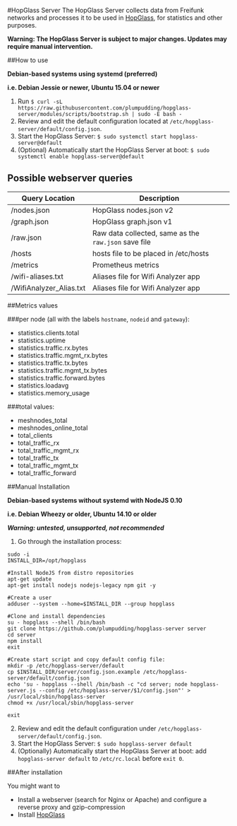 #HopGlass Server
The HopGlass Server collects data from Freifunk networks and processes it to be used in [HopGlass](https://github.com/plumpudding/hopglass), for statistics and other purposes.

**Warning: The HopGlass Server is subject to major changes. Updates may require manual intervention.**

##How to use

**Debian-based systems using systemd (preferred)**

**i.e. Debian Jessie or newer, Ubuntu 15.04 or newer**

1. Run `$ curl -sL https://raw.githubusercontent.com/plumpudding/hopglass-server/modules/scripts/bootstrap.sh | sudo -E bash -`
2. Review and edit the default configuration located at `/etc/hopglass-server/default/config.json`.
3. Start the HopGlass Server: `$ sudo systemctl start hopglass-server@default`
4. (Optional) Automatically start the HopGlass Server at boot: `$ sudo systemctl enable hopglass-server@default`

Possible webserver queries
--------------------------

|Query Location         |Description|
|---------------------- |---|
|/nodes.json            |HopGlass nodes.json v2|
|/graph.json            |HopGlass graph.json v1|
|/raw.json              |Raw data collected, same as the `raw.json` save file|
|/hosts                 |hosts file to be placed in /etc/hosts|
|/metrics               |Prometheus metrics|
|/wifi-aliases.txt      |Aliases file for Wifi Analyzer app|
|/WifiAnalyzer_Alias.txt|Aliases file for Wifi Analyzer app|

##Metrics values

###per node (all with the labels `hostname`, `nodeid` and `gateway`):

- statistics.clients.total
- statistics.uptime
- statistics.traffic.rx.bytes
- statistics.traffic.mgmt_rx.bytes
- statistics.traffic.tx.bytes
- statistics.traffic.mgmt_tx.bytes
- statistics.traffic.forward.bytes
- statistics.loadavg
- statistics.memory_usage

###total values:

- meshnodes_total
- meshnodes_online_total
- total_clients
- total_traffic_rx
- total_traffic_mgmt_rx
- total_traffic_tx
- total_traffic_mgmt_tx
- total_traffic_forward

##Manual Installation

**Debian-based systems without systemd with NodeJS 0.10**

**i.e. Debian Wheezy or older, Ubuntu 14.10 or older**

***Warning: untested, unsupported, not recommended***

1. Go through the installation process:

```
sudo -i
INSTALL_DIR=/opt/hopglass

#Install NodeJS from distro repositories
apt-get update
apt-get install nodejs nodejs-legacy npm git -y

#Create a user
adduser --system --home=$INSTALL_DIR --group hopglass

#Clone and install dependencies
su - hopglass --shell /bin/bash
git clone https://github.com/plumpudding/hopglass-server server
cd server
npm install
exit

#Create start script and copy default config file:
mkdir -p /etc/hopglass-server/default
cp $INSTALL_DIR/server/config.json.example /etc/hopglass-server/default/config.json
echo 'su - hopglass --shell /bin/bash -c "cd server; node hopglass-server.js --config /etc/hopglass-server/$1/config.json"' > /usr/local/sbin/hopglass-server
chmod +x /usr/local/sbin/hopglass-server

exit
```

2. Review and edit the default configuration under `/etc/hopglass-server/default/config.json`.
3. Start the HopGlass Server: `$ sudo hopglass-server default`
4. (Optionally) Automatically start the HopGlass Server at boot: add `hopglass-server default` to `/etc/rc.local` before `exit 0`.

##After installation

You might want to
- Install a webserver (search for Nginx or Apache) and configure a reverse proxy and gzip-compression
- Install [HopGlass](https://github.com/plumpudding/hopglass)
